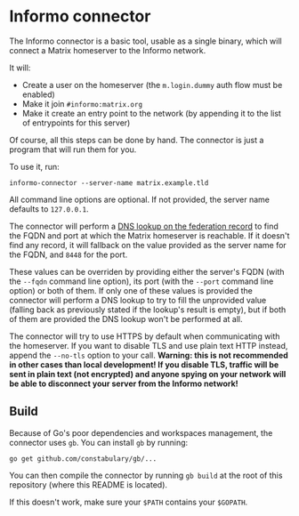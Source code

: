 # Informo connector

The Informo connector is a basic tool, usable as a single binary, which will connect a Matrix homeserver to the Informo network.

It will:

* Create a user on the homeserver (the `m.login.dummy` auth flow must be enabled)
* Make it join `#informo:matrix.org`
* Make it create an entry point to the network (by appending it to the list of entrypoints for this server)

Of course, all this steps can be done by hand. The connector is just a program that will run them for you.

To use it, run:

```
informo-connector --server-name matrix.example.tld
```

All command line options are optional. If not provided, the server name defaults to `127.0.0.1`.

The connector will perform a [DNS lookup on the federation record](https://github.com/matrix-org/synapse#setting-up-federation) to find the FQDN and port at which the Matrix homeserver is reachable. If it doesn't find any record, it will fallback on the value provided as the server name for the FQDN, and `8448` for the port.

These values can be overriden by providing either the server's FQDN (with the `--fqdn` command line option), its port (with the `--port` command line option) or both of them. If only one of these values is provided the connector will perform a DNS lookup to try to fill the unprovided value (falling back as previously stated if the lookup's result is empty), but if both of them are provided the DNS lookup won't be performed at all.

The connector will try to use HTTPS by default when communicating with the homeserver. If you want to disable TLS and use plain text HTTP instead, append the `--no-tls` option to your call. **Warning: this is not recommended in other cases than local development! If you disable TLS, traffic will be sent in plain text (not encrypted) and anyone spying on your network will be able to disconnect your server from the Informo network!**

## Build

Because of Go's poor dependencies and workspaces management, the connector uses `gb`. You can install `gb` by running:

```
go get github.com/constabulary/gb/...
```

You can then compile the connector by running `gb build` at the root of this repository (where this README is located).

If this doesn't work, make sure your `$PATH` contains your `$GOPATH`.
